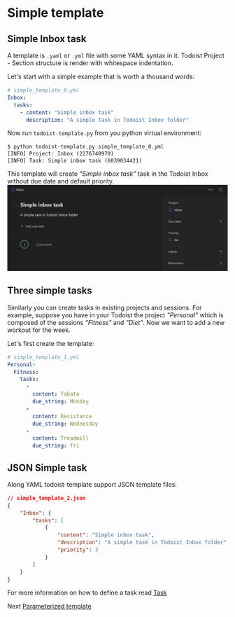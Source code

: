 # Simple template

## Simple Inbox task

A template is `.yaml` or `.yml` file with some YAML syntax in it.
Todoist Project - Section structure is render with whitespace indentation.

Let's start with a simple example that is worth a thousand words:

```yaml
# simple_template_0.yml
Inbox:
  tasks:
    - content: "Simple inbox task"
      description: "A simple task in Todoist Inbox folder"
```

Now run `todoist-template.py` from you python virtual environment:

```shell
$ python todoist-template.py simple_template_0.yml
[INFO] Project: Inbox (2276740970)
[INFO] Task: Simple inbox task (6039034421)
```

This template will create *"Simple inbox task"* task in the Todoist Inbox without due date and default priority.
![Simple task](../assets/images/simple_template_0.png)

## Three simple tasks

Similarly you can create tasks in existing projects and sessions. For example, suppose you have in your Todoist the project *"Personal"* which is composed of the sessions *"Fitness"* and *"Diet"*. Now we want to add a new workout for the week.

Let's first create the template:

```yaml
# simple_template_1.yml
Personal:
  Fitness:
    tasks:
      -
        content: Tabata
        due_string: Monday
      -
        content: Resistance
        due_string: Wednesday
      -
        content: Treadmill
        due_string: fri
```

## JSON Simple task

Along YAML todoist-template support JSON template files:

```json
// simple_template_2.json
{
    "Inbox": {
        "tasks": [
            {
                "content": "Simple inbox task",
                "description": "A simple task in Todoist Inbox folder",
                "priority": 3
            }
        ]
    }
}
```

For more information on how to define a task read [Task](./template_yaml_syntax.md#task)

Next [Parameterized template](./param_template.md)